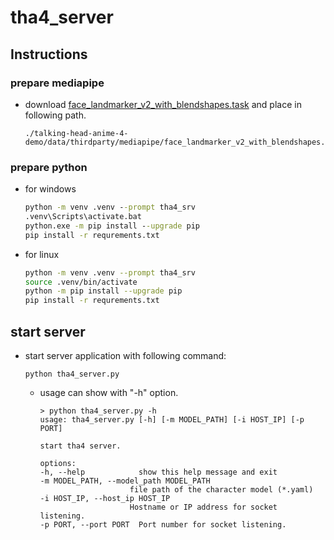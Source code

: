 # tha4_server


## Instructions

### prepare mediapipe

- download [face_landmarker_v2_with_blendshapes.task](https://github.com/nlml/deconstruct-mediapipe/blob/main/face_landmarker_v2_with_blendshapes.task) and place in following path.
  ```path
  ./talking-head-anime-4-demo/data/thirdparty/mediapipe/face_landmarker_v2_with_blendshapes.task
  ```

### prepare python
- for windows
  ```cmd
  python -m venv .venv --prompt tha4_srv
  .venv\Scripts\activate.bat
  python.exe -m pip install --upgrade pip
  pip install -r requrements.txt
  ```
- for linux
  ```bash
  python -m venv .venv --prompt tha4_srv
  source .venv/bin/activate
  python -m pip install --upgrade pip
  pip install -r requrements.txt
  ```


## start server

- start server application with following command:
  ```
  python tha4_server.py
  ```
  - usage can show with "-h" option.
    ```
    > python tha4_server.py -h
    usage: tha4_server.py [-h] [-m MODEL_PATH] [-i HOST_IP] [-p PORT]

    start tha4 server.

    options:
    -h, --help            show this help message and exit
    -m MODEL_PATH, --model_path MODEL_PATH
                        file path of the character model (*.yaml)
    -i HOST_IP, --host_ip HOST_IP
                        Hostname or IP address for socket listening.
    -p PORT, --port PORT  Port number for socket listening.
    ```

